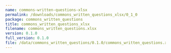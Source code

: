 ```yaml
---
name: commons-written-questions-xlsx
permalink: /downloads/commons_written_questions_xlsx/0_1_0
package: commons_written_questions
title: commons_written_questions_xlsx
filename: commons_written_questions.xlsx
version: 0.1.0
full_version: 0.1.0
file: /data/commons_written_questions/0.1.0/commons_written_questions.xlsx
---
```

